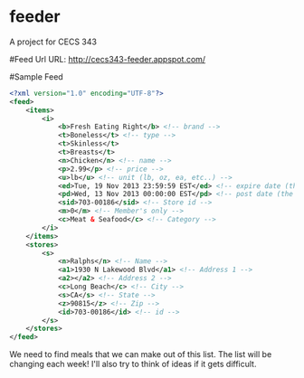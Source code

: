 feeder
======
A project for CECS 343

#Feed Url
URL: http://cecs343-feeder.appspot.com/

#Sample Feed

```xml
<?xml version="1.0" encoding="UTF-8"?>
<feed>
	<items>
		<i>
			<b>Fresh Eating Right</b> <!-- brand -->
			<t>Boneless</t> <!-- type -->
			<t>Skinless</t>
			<t>Breasts</t>
			<n>Chicken</n> <!-- name -->
			<p>2.99</p> <!-- price -->
			<u>lb</u> <!-- unit (lb, oz, ea, etc..) -->
			<ed>Tue, 19 Nov 2013 23:59:59 EST</ed> <!-- expire date (the date which the ad is no longer valid) -->
			<pd>Wed, 13 Nov 2013 00:00:00 EST</pd> <!-- post date (the date which the ad starts being valid) -->
			<sid>703-00186</sid> <!-- Store id -->
			<m>0</m> <!-- Member's only -->
			<c>Meat & Seafood</c> <!-- Category -->
		</i>
	</items>
	<stores>
		<s>
			<n>Ralphs</n> <!-- Name -->
			<a1>1930 N Lakewood Blvd</a1> <!-- Address 1 -->
			<a2></a2> <!-- Address 2 -->
			<c>Long Beach</c> <!-- City -->
			<s>CA</s> <!-- State -->
			<z>90815</z> <!-- Zip -->
			<id>703-00186</id> <!-- id -->
		</s>
	</stores>
</feed>
```

We need to find meals that we can make out of this list. The list will be changing each week! I'll also try to think of ideas if it gets difficult.
